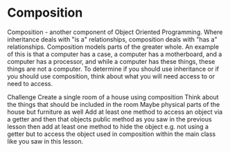# Composition

Composition - another component of Object Oriented Programming.  Where inheritance 
deals with "is a" relationships, composition deals with "has a" relationships. Composition
models parts of the greater whole.  An example of this is that a computer has a case, a 
computer has a motherboard, and a computer has a processor, and while a computer has 
these things, these things are not a computer.
To determine if you should use inheritance or if you should use composition, think about 
what you will need access to or need to access.

Challenge
Create a single room of a house using composition
Think about the things that should be included in the room
Maybe physical parts of the house but furniture as well
Add at least one method to access an object via a getter and then
that objects public method as you saw in the previous lesson then
add at least one method to hide the object e.g. not using a getter
but to access the object used in composition within the main class
like you saw in this lesson.


